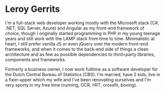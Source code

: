 # Leroy Gerrits

I'm a full-stack web developer working mostly with the Microsoft stack (C#, .NET, SQL Server, Azure) and Angular as my front-end framework of choice, though I originally started programming in PHP in my young teenage years and still work with the LAMP stack from time to time. Minimalistic at heart, I still prefer vanilla JS or even jQuery over the modern front-end frameworks, and when it comes to the back-end side of things a clean architecture and as few as possible dependencies to third=party libraries, components and frameworks.

Formerly a business owner, I now work fulltime as a software developer for the Dutch Central Bureau of Statistics (CBS). I'm married, have 2 kids, live in a fixer-upper which my wife and I've been renovating ourselves and I'm very sporty in my free time (running, OCR, HIIT, crossfit, boxing).
